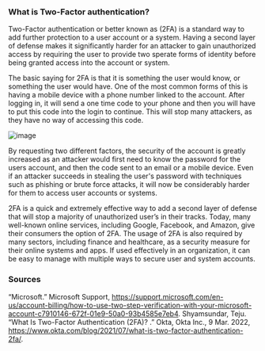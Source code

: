 ### What is Two-Factor authentication?
Two-Factor authentication or better known as (2FA) is a standard way to add further protection to a user account or a system.  Having a second layer of defense makes it significantly harder for an attacker to gain unauthorized access by requiring the user to provide two sperate forms of identity before being granted access into the account or system.

The basic saying for 2FA is that it is something the user would know, or something the user would have.  One of the most common forms of this is having a mobile device with a phone number linked to the account.  After logging in, it will send a one time code to your phone and then you will have to put this code into the login to continue.  This will stop many attackers, as they have no way of accessing this code.

![image](https://user-images.githubusercontent.com/124741719/229387238-b99721dd-5383-408e-ad76-edff3c7e0546.png)

By requesting two different factors, the security of the account is greatly increased as an attacker would first need to know the password for the users account, and then the code sent to an email or a mobile device.  Even if an attacker succeeds in stealing the user's password with techniques such as phishing or brute force attacks, it will now be considerably harder for them to access user accounts or systems.

2FA is a quick and extremely effective way to add a second layer of defense that will stop a majority of unauthorized user’s in their tracks.  Today, many well-known online services, including Google, Facebook, and Amazon, give their consumers the option of 2FA. The usage of 2FA is also required by many sectors, including finance and healthcare, as a security measure for their online systems and apps.   If used effectively in an organization, it can be easy to manage with multiple ways to secure user and system accounts.

### Sources
“Microsoft.” Microsoft Support, https://support.microsoft.com/en-us/account-billing/how-to-use-two-step-verification-with-your-microsoft-account-c7910146-672f-01e9-50a0-93b4585e7eb4. 
Shyamsundar, Teju. “What Is Two-Factor Authentication (2FA)? .” Okta, Okta Inc., 9 Mar. 2022, https://www.okta.com/blog/2021/07/what-is-two-factor-authentication-2fa/. 
